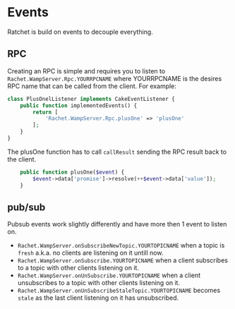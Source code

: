 Events
======

Ratchet is build on events to decouple everything. 

## RPC ##

Creating an RPC is simple and requires you to listen to `Rachet.WampServer.Rpc.YOURRPCNAME` where YOURRPCNAME is the desires RPC name that can be called from the client. For example:

```php
class PlusOnelListener implements CakeEventListener {
    public function implementedEvents() {
        return [
            'Rachet.WampServer.Rpc.plusOne' => 'plusOne'
        ];
    }
}
```

The plusOne function has to call `callResult` sending the RPC result back to the client.

```php
	public function plusOne($event) {
		$event->data['promise']->resolve(++$event->data['value']);
	}
```

## pub/sub ##

Pubsub events work slightly differently and have more then 1 event to listen on.

- `Rachet.WampServer.onSubscribeNewTopic.YOURTOPICNAME` when a topic is `fresh` a.k.a. no clients are listening on it untill now.
- `Rachet.WampServer.onSubscribe.YOURTOPICNAME` when a client subscribes to a topic with other clients listening on it.
- `Rachet.WampServer.onUnSubscribe.YOURTOPICNAME` when a client unsubscribes to a topic with other clients listening on it.
- `Rachet.WampServer.onUnSubscribeStaleTopic.YOURTOPICNAME` becomes `stale` as the last client listening on it has unsubscribed.